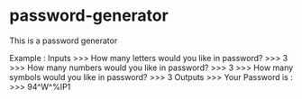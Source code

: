 # password-generator
 This is a password generator 

 Example :
    Inputs
            >>> How many letters would you like in password?
            >>> 3
            >>> How many numbers would you like in password?
            >>> 3
            >>> How many symbols would you like in password?
            >>> 3
    Outputs
            >>> Your Password is : 
            >>> 94^W^%IP1